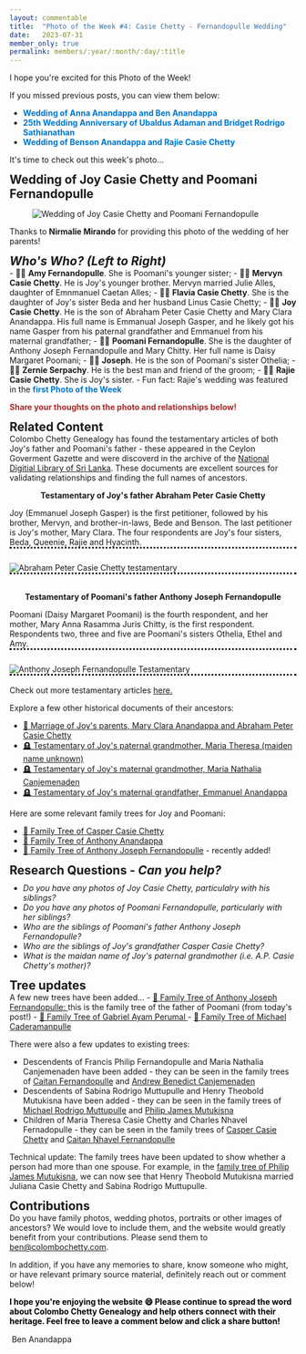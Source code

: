 ```yaml
---
layout: commentable
title:  "Photo of the Week #4: Casie Chetty - Fernandopulle Wedding"
date:   2023-07-31
member_only: true 
permalink: members/:year/:month/:day/:title
---
```


<style>
  
  h2 {
    margin-bottom: 0px;
    margin-top: 0px;
  }

  h3 {
    margin-bottom: 0px;
    margin-top: 10px;
  }

  ul {
    margin-top: 10px;
  }

</style>


<link rel="stylesheet" href="{{ site.baseurl }}/assets/css/pagination.css" type="text/css">
<link rel="stylesheet" href="{{ site.baseurl }}/assets/css/links.css" type="text/css">

I hope you're excited for this Photo of the Week! 

If you missed previous posts, you can view them below:
- <a href="https://colombochetty.com/members/2023/07/18/photo-of-the-week" target="_blank"  style="color:#0077CC;text-decoration:none;font-weight:bold;"> Wedding of Anna Anandappa and Ben Anandappa </a>
-  <a href="https://colombochetty.com/members/2023/07/08/photo-of-the-week" target="_blank"  style="color:#0077CC;text-decoration:none;font-weight:bold;"> 25th Wedding Anniversary of Ubaldus Adaman and Bridget Rodrigo Sathianathan </a>
-  <a href="https://colombochetty.com/members/2023/07/01/photo-of-the-week" target="_blank"  style="color:#0077CC;text-decoration:none;font-weight:bold;"> Wedding of Benson Anandappa and Rajie Casie Chetty</a>

It's time to check out this week's photo... 

<h2> Wedding of Joy Casie Chetty and Poomani Fernandopulle </h2>

<figure>
  <img src="{{ site.baseurl }}/assets/images/joy_and_poomani.jpeg" alt="Wedding of Joy Casie Chetty and Poomani Fernandopulle">
</figure>

Thanks to <b>Nirmalie Mirando</b> for providing this photo of the wedding of her parents!

<h2> <i> Who's Who? (Left to Right) </i> </h2>
- &#x1F469;&#x1F3FE; <b>Amy Fernandopulle</b>. She is Poomani's younger sister;
- &#x1F468;&#x1F3FE; <b>Mervyn Casie Chetty</b>. He is Joy's younger brother. Mervyn married Julie Alles, daughter of Emnmanuel Caetan Alles;
- &#x1F467;&#x1F3FE; <b>Flavia Casie Chetty</b>. She is the daughter of Joy's sister Beda and her husband Linus Casie Chetty;
- &#x1F935;&#x1F3FE; <b>Joy Casie Chetty</b>. He is the son of Abraham Peter Casie Chetty and Mary Clara Anandappa. His full name is Emmanual Joseph Gasper, and he likely got his name Gasper from his paternal grandfather and Emmanuel from his maternal grandfather;
- &#x1F470;&#x1F3FE; <b>Poomani Fernandopulle</b>. She is the daughter of Anthony Joseph Fernandopulle and Mary Chitty. Her full name is Daisy Margaret Poomani;
- &#x1F466;&#x1F3FE; <b>Joseph</b>. He is the son of Poomani's sister Othelia;
- &#x1F468;&#x1F3FE; <b>Zernie Serpachy</b>. He is the best man and friend of the groom;
- &#x1F469;&#x1F3FE; <b>Rajie Casie Chetty</b>. She is Joy's sister.
   - Fun fact: Rajie's wedding was featured in the <a href="https://colombochetty.com/members/2023/07/01/photo-of-the-week" target="_blank"  style="color:#0077CC;text-decoration:none;font-weight:bold;"> first Photo of the Week </a>

<p style="color:brown;"> <b> Share your thoughts on the photo and relationships below! </b> </p>


<h2> Related Content </h2>
Colombo Chetty Genealogy has found the testamentary articles of both Joy's father and Poomani's father - these appeared in the Ceylon Goverment Gazette and were discoverd in the archive of the <a href="https://diglib.natlib.lk/" class="link"> National Digitial Library of Sri Lanka</a>. These documents are excellent sources for validating relationships and finding the full names of ancestors. 

<p style="text-align: center"> <b> Testamentary of Joy's father Abraham Peter Casie Chetty </b> </p>
Joy (Emmanuel Joseph Gasper) is the first petitioner, followed by his brother, Mervyn, and brother-in-laws, Bede and Benson. The last petitioner is Joy's mother, Mary Clara. The four respondents are Joy's four sisters, Beda, Queenie, Rajie and Hyacinth. 

<div style="border-top-style: dotted;  padding-top: 25px; border-bottom-style: dotted;">
 <img src="{{ site.baseurl }}/assets/images/gazette/ap_cc_death.png" alt="Abraham Peter Casie Chetty testamentary">
</div>

<br>
<p style="text-align: center"> <b>  Testamentary of Poomani's father Anthony Joseph Fernandopulle </b> </p>
Poomani (Daisy Margaret Poomani) is the fourth respondent, and her mother, Mary Anna Rasamma Juris Chitty, is the first respondent. Respondents two, three and five are Poomani's sisters Othelia, Ethel and Amy. 

<div style="border-top-style: dotted;  padding-top: 25px; border-bottom-style: dotted;">
 <img src="{{ site.baseurl }}/assets/images/gazette/anthony_joseph_fernandopulle_testamentary.png" alt="Anthony Joseph Fernandopulle Testamentary">
</div>
<br>
Check out more testamentary articles <a href="{{ site.baseurl }}/newspapers" class="link"> here.</a> 

Explore a few other historical documents of their ancestors:
- <a href="{{ site.baseurl }}/marriage/marriage-of-abraham-peter-casiechetty-and-mary-clara-anandappa" class="link">&#x1F48D; Marriage of Joy's parents, Mary Clara Anandappa and Abraham Peter Casie Chetty </a>
- <a href="{{ site.baseurl }}/newspaper/mary-teresa-casie-chitty" class="link">&#x1FAA6; Testamentary of Joy's paternal grandmother, Maria Theresa (maiden name unknown) </a>
- <a href="{{ site.baseurl }}/newspaper/maria-nathalia-anandappa-" class="link">&#x1FAA6; Testamentary of Joy's maternal grandmother, Maria Nathalia Canjemenaden
- <a href="{{ site.baseurl }}/newspaper/emmanuel-anandappa" class="link">&#x1FAA6; Testamentary of Joy's maternal grandfather, Emmanuel Anandappa </a>

Here are some relevant family trees for Joy and Poomani: 
- <a href="{{ site.baseurl }}/tree/I500097" class="link"> &#x1F333; Family Tree of Casper Casie Chetty </a>
- <a href="{{ site.baseurl }}/tree/I500013" class="link"> &#x1F333; Family Tree of Anthony Anandappa </a>
- <a href="{{ site.baseurl }}/tree/I1087" class="link"> &#x1F333; Family Tree of Anthony Joseph Fernandopulle</a> - recently added!

<h2> Research Questions - <i> Can you help? </i> </h2>
<ul>
    <li> <i> Do you have any photos of Joy Casie Chetty, particulalry with his siblings? </i> </li>
    <li> <i> Do you have any photos of Poomani Fernandopulle, particularly with her siblings? </i> </li>
    <li> <i> Who are the siblings of Poomani's father Anthony Joseph Fernandopulle?</i> </li>
    <li> <i> Who are the siblings of Joy's grandfather Casper Casie Chetty? </i> </li>
    <li> <i> What is the maidan name of Joy's paternal grandmother (i.e. A.P. Casie Chetty's mother)? </i> </li>
</ul>


<h2> Tree updates </h2>
A few new trees have been added... 
- <a href="{{ site.baseurl }}/tree/I1087" class="link"> &#x1F333; Family Tree of Anthony Joseph Fernandopulle: </a> this is the family tree of the father of Poomani (from today's post!)
- <a href="{{ site.baseurl }}/tree/I500097" class="link"> &#x1F333; Family Tree of Gabriel Ayam Perumal </a>
- <a href="{{ site.baseurl }}/tree/I500097" class="link"> &#x1F333; Family Tree of Michael Caderamanpulle </a> 

There were also a few updates to existing trees:
- Descendents of Francis Philip Fernandopulle and Maria Nathalia Canjemenaden have been added - they can be seen in the family trees of <a href="{{ site.baseurl }}/tree/I500097" class="link">Caitan Fernandopulle</a> and <a href="{{ site.baseurl }}/tree/I500097" class="link">Andrew Benedict Canjemenaden</a>
- Descendents of Sabina Rodrigo Muttupulle and Henry Theobold Mutukisna have been added - they can be seen in the family trees of <a href="{{ site.baseurl }}/tree/I500097" class="link">Michael Rodrigo Muttupulle</a> and <a href="{{ site.baseurl }}/tree/I500097" class="link">Philip James Mutukisna </a>
- Children of Maria Theresa Casie Chetty and Charles Nhavel Fernadopulle - they can be seen in the family trees of <a href="{{ site.baseurl }}/tree/I500097" class="link">Casper Casie Chetty</a> and <a href="{{ site.baseurl }}/tree/I500097" class="link">Caitan Nhavel Fernandopulle</a>

Technical update: The family trees have been updated to show whether a person had more than one spouse. For example, in the <a href="{{ site.baseurl }}/tree/I500097" class="link"> family tree of Philip James Mutukisna</a>, we can now see that Henry Theobold Mutukisna married Juliana Casie Chetty and Sabina Rodrigo Muttupulle. 
<h2> Contributions </h2>
Do you have family photos, wedding photos, portraits or other images of ancestors? We would love to include them, and the website would greatly benefit from your contributions. Please send them to <a href = "mailto: ben@colombochetty.com"  class="link">ben@colombochetty.com</a>.

In addition, if you have any memories to share, know someone who might, or have relevant primary source material, definitely reach out or comment below! 

<p style="color:black;"> <b> I hope you're enjoying the website &#128516; Please continue to spread the word about Colombo Chetty Genealogy and help others connect with their heritage. Feel free to leave a comment below and click a share button! </b></p>

 &#150; Ben Anandappa 


